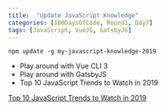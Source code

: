```yaml
---
title:  "Update JavaScript Knowledge"
categories: [100DaysOfCode, Round1, Day7]
tags: [JavaScript, VueJS, GatsbyJS]
---
```


```
npm update -g my-javascript-knowledge-2019
```

- Play around with Vue CLI 3
- Play around with GatsbyJS
- Top 10 JavaScript Trends to Watch in 2019

[Top 10 JavaScript Trends to Watch in 2019](https://hackernoon.com/top-javascript-trends-to-watch-in-2019-3ff6dd3cbf48)